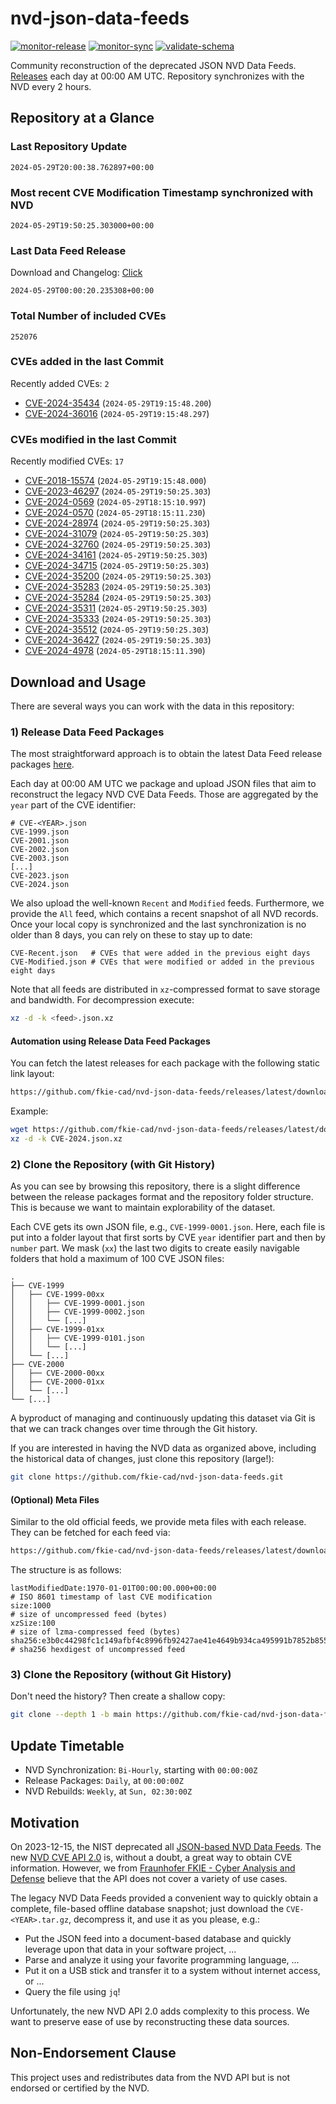 # nvd-json-data-feeds

[![monitor-release](https://github.com/fkie-cad/nvd-json-data-feeds/actions/workflows/monitor_release.yml/badge.svg)](https://github.com/fkie-cad/nvd-json-data-feeds/actions/workflows/monitor_release.yml)
[![monitor-sync](https://github.com/fkie-cad/nvd-json-data-feeds/actions/workflows/monitor_sync.yml/badge.svg)](https://github.com/fkie-cad/nvd-json-data-feeds/actions/workflows/monitor_sync.yml)
[![validate-schema](https://github.com/fkie-cad/nvd-json-data-feeds/actions/workflows/validate_schema.yml/badge.svg)](https://github.com/fkie-cad/nvd-json-data-feeds/actions/workflows/validate_schema.yml)

Community reconstruction of the deprecated JSON NVD Data Feeds.
[Releases](https://github.com/fkie-cad/nvd-json-data-feeds/releases/latest) each day at 00:00 AM UTC.
Repository synchronizes with the NVD every 2 hours.

## Repository at a Glance

### Last Repository Update

```plain
2024-05-29T20:00:38.762897+00:00
```

### Most recent CVE Modification Timestamp synchronized with NVD

```plain
2024-05-29T19:50:25.303000+00:00
```

### Last Data Feed Release

Download and Changelog: [Click](https://github.com/fkie-cad/nvd-json-data-feeds/releases/latest)

```plain
2024-05-29T00:00:20.235308+00:00
```

### Total Number of included CVEs

```plain
252076
```

### CVEs added in the last Commit

Recently added CVEs: `2`

- [CVE-2024-35434](CVE-2024/CVE-2024-354xx/CVE-2024-35434.json) (`2024-05-29T19:15:48.200`)
- [CVE-2024-36016](CVE-2024/CVE-2024-360xx/CVE-2024-36016.json) (`2024-05-29T19:15:48.297`)


### CVEs modified in the last Commit

Recently modified CVEs: `17`

- [CVE-2018-15574](CVE-2018/CVE-2018-155xx/CVE-2018-15574.json) (`2024-05-29T19:15:48.000`)
- [CVE-2023-46297](CVE-2023/CVE-2023-462xx/CVE-2023-46297.json) (`2024-05-29T19:50:25.303`)
- [CVE-2024-0569](CVE-2024/CVE-2024-05xx/CVE-2024-0569.json) (`2024-05-29T18:15:10.997`)
- [CVE-2024-0570](CVE-2024/CVE-2024-05xx/CVE-2024-0570.json) (`2024-05-29T18:15:11.230`)
- [CVE-2024-28974](CVE-2024/CVE-2024-289xx/CVE-2024-28974.json) (`2024-05-29T19:50:25.303`)
- [CVE-2024-31079](CVE-2024/CVE-2024-310xx/CVE-2024-31079.json) (`2024-05-29T19:50:25.303`)
- [CVE-2024-32760](CVE-2024/CVE-2024-327xx/CVE-2024-32760.json) (`2024-05-29T19:50:25.303`)
- [CVE-2024-34161](CVE-2024/CVE-2024-341xx/CVE-2024-34161.json) (`2024-05-29T19:50:25.303`)
- [CVE-2024-34715](CVE-2024/CVE-2024-347xx/CVE-2024-34715.json) (`2024-05-29T19:50:25.303`)
- [CVE-2024-35200](CVE-2024/CVE-2024-352xx/CVE-2024-35200.json) (`2024-05-29T19:50:25.303`)
- [CVE-2024-35283](CVE-2024/CVE-2024-352xx/CVE-2024-35283.json) (`2024-05-29T19:50:25.303`)
- [CVE-2024-35284](CVE-2024/CVE-2024-352xx/CVE-2024-35284.json) (`2024-05-29T19:50:25.303`)
- [CVE-2024-35311](CVE-2024/CVE-2024-353xx/CVE-2024-35311.json) (`2024-05-29T19:50:25.303`)
- [CVE-2024-35333](CVE-2024/CVE-2024-353xx/CVE-2024-35333.json) (`2024-05-29T19:50:25.303`)
- [CVE-2024-35512](CVE-2024/CVE-2024-355xx/CVE-2024-35512.json) (`2024-05-29T19:50:25.303`)
- [CVE-2024-36427](CVE-2024/CVE-2024-364xx/CVE-2024-36427.json) (`2024-05-29T19:50:25.303`)
- [CVE-2024-4978](CVE-2024/CVE-2024-49xx/CVE-2024-4978.json) (`2024-05-29T18:15:11.390`)


## Download and Usage

There are several ways you can work with the data in this repository:

### 1) Release Data Feed Packages

The most straightforward approach is to obtain the latest Data Feed release packages [here](https://github.com/fkie-cad/nvd-json-data-feeds/releases/latest).

Each day at 00:00 AM UTC we package and upload JSON files that aim to reconstruct the legacy NVD CVE Data Feeds.
Those are aggregated by the `year` part of the CVE identifier:

```
# CVE-<YEAR>.json
CVE-1999.json
CVE-2001.json
CVE-2002.json
CVE-2003.json
[...]
CVE-2023.json
CVE-2024.json
```

We also upload the well-known `Recent` and `Modified` feeds.
Furthermore, we provide the `All` feed, which contains a recent snapshot of all NVD records.
Once your local copy is synchronized and the last synchronization is no older than 8 days, you can rely on these to stay up to date:

```plain
CVE-Recent.json   # CVEs that were added in the previous eight days
CVE-Modified.json # CVEs that were modified or added in the previous eight days
```

Note that all feeds are distributed in `xz`-compressed format to save storage and bandwidth.
For decompression execute:

```sh
xz -d -k <feed>.json.xz
```

#### Automation using Release Data Feed Packages

You can fetch the latest releases for each package with the following static link layout:

```sh
https://github.com/fkie-cad/nvd-json-data-feeds/releases/latest/download/CVE-<YEAR>.json.xz
```

Example:

```sh
wget https://github.com/fkie-cad/nvd-json-data-feeds/releases/latest/download/CVE-2024.json.xz
xz -d -k CVE-2024.json.xz
```

### 2) Clone the Repository (with Git History)

As you can see by browsing this repository, there is a slight difference between the release packages format and the repository folder structure.
This is because we want to maintain explorability of the dataset.

Each CVE gets its own JSON file, e.g., `CVE-1999-0001.json`.
Here, each file is put into a folder layout that first sorts by CVE `year` identifier part and then by `number` part.
We mask (`xx`) the last two digits to create easily navigable folders that hold a maximum of 100 CVE JSON files:

```plain
.
├── CVE-1999
│   ├── CVE-1999-00xx
│   │   ├── CVE-1999-0001.json
│   │   ├── CVE-1999-0002.json
│   │   └── [...]
│   ├── CVE-1999-01xx
│   │   ├── CVE-1999-0101.json
│   │   └── [...]
│   └── [...]
├── CVE-2000
│   ├── CVE-2000-00xx
│   ├── CVE-2000-01xx
│   └── [...]
└── [...]
```

A byproduct of managing and continuously updating this dataset via Git is that we can track changes over time through the Git history.

If you are interested in having the NVD data as organized above, including the historical data of changes, just clone this repository (large!):

```sh
git clone https://github.com/fkie-cad/nvd-json-data-feeds.git
```

#### (Optional) Meta Files

Similar to the old official feeds, we provide meta files with each release. They can be fetched for each feed via:

```sh
https://github.com/fkie-cad/nvd-json-data-feeds/releases/latest/download/CVE-<YEAR>.meta
```

The structure is as follows:

```plain
lastModifiedDate:1970-01-01T00:00:00.000+00:00                          # ISO 8601 timestamp of last CVE modification
size:1000                                                               # size of uncompressed feed (bytes)
xzSize:100                                                              # size of lzma-compressed feed (bytes)
sha256:e3b0c44298fc1c149afbf4c8996fb92427ae41e4649b934ca495991b7852b855 # sha256 hexdigest of uncompressed feed
```

### 3) Clone the Repository (without Git History)

Don't need the history? Then create a shallow copy:

```sh
git clone --depth 1 -b main https://github.com/fkie-cad/nvd-json-data-feeds.git
```


## Update Timetable

* NVD Synchronization: `Bi-Hourly`, starting with `00:00:00Z`
* Release Packages: `Daily`, at `00:00:00Z`
* NVD Rebuilds: `Weekly`, at `Sun, 02:30:00Z`


## Motivation

On 2023-12-15, the NIST deprecated all [JSON-based NVD Data Feeds](https://nvd.nist.gov/vuln/data-feeds#divRetirementBanner-1).
The new [NVD CVE API 2.0](https://nvd.nist.gov/developers/vulnerabilities) is, without a doubt, a great way to obtain CVE information.
However, we from [Fraunhofer FKIE - Cyber Analysis and Defense](https://www.fkie.fraunhofer.de/en/departments/cad.html) believe that the API does not cover a variety of use cases.

The legacy NVD Data Feeds provided a convenient way to quickly obtain a complete, file-based offline database snapshot; just download the `CVE-<YEAR>.tar.gz`, decompress it, and use it as you please, e.g.:

- Put the JSON feed into a document-based database and quickly leverage upon that data in your software project, ...
- Parse and analyze it using your favorite programming language, ...
- Put it on a USB stick and transfer it to a system without internet access, or ...
- Query the file using `jq`!

Unfortunately, the new NVD API 2.0 adds complexity to this process.
We want to preserve ease of use by reconstructing these data sources.

## Non-Endorsement Clause

This project uses and redistributes data from the NVD API but is not endorsed or certified by the NVD.